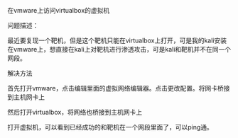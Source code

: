 在vmware上访问virtualbox的虚拟机

问题描述：

最近要复现一个靶机，但是这个靶机只能在virtualbox上打开，可是我的kali安装在vmware上，想直接在kali上对靶机进行渗透攻击，可是kali和靶机并不在同一个网段。

解决方法

首先打开vmware，点击编辑里面的虚拟网络编辑器。点击更改配置。将网卡桥接到主机网卡上

然后打开virtualbox，将网络也桥接到主机网卡上

打开虚拟机，可以看到已经成功的和靶机在一个网段里面了，可以ping通。